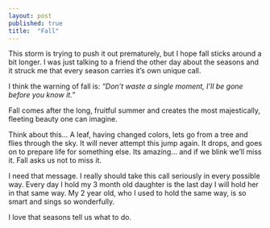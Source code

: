 ```yaml
---
layout: post
published: true
title:  "Fall"
---
```

This storm is trying to push it out prematurely, but I hope fall sticks around a bit longer. I was just talking to a friend the other day about the seasons and it struck me that every season carries it’s own unique call.

I think the warning of fall is: *“Don’t waste a single moment, I’ll be gone before you know it.”*

Fall comes after the long, fruitful summer and creates the most majestically, fleeting beauty one can imagine.

Think about this… A leaf, having changed colors, lets go from a tree and flies through the sky. It will never attempt this jump again. It drops, and goes on to prepare life for something else. Its amazing… and if we blink we’ll miss it. Fall asks us not to miss it.

I need that message. I really should take this call seriously in every possible way. Every day I hold my 3 month old daughter is the last day I will hold her in that same way. My 2 year old, who I used to hold the same way, is so smart and sings so wonderfully.

I love that seasons tell us what to do.
